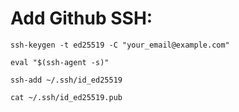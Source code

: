 # Add Github SSH:

```
ssh-keygen -t ed25519 -C "your_email@example.com"
```

```
eval "$(ssh-agent -s)"
```

```
ssh-add ~/.ssh/id_ed25519
```

```
cat ~/.ssh/id_ed25519.pub
```
